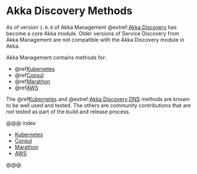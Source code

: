 # Akka Discovery Methods

As of version `1.0.0` of Akka Management @extref:[Akka Discovery](akka:discovery/index.html)
has become a core Akka module. Older versions of Service Discovery from Akka Management are not compatible with the 
Akka Discovery module in Akka.

Akka Management contains methods for:

 * @ref[Kubernetes](kubernetes.md)
 * @ref[Consul](consul.md)
 * @ref[Marathon](marathon.md)
 * @ref[AWS](aws.md)
 
The @ref[Kubernetes](kubernetes.md) and @extref:[Akka Discovery DNS](akka:discovery/index.html#discovery-method-dns)
methods are known to be well used and tested. The others are community contributions that are not tested as
part of the build and release process.
 
@@@ index

  - [Kubernetes](kubernetes.md)
  - [Consul](consul.md)
  - [Marathon](marathon.md)
  - [AWS](aws.md)
  
@@@
